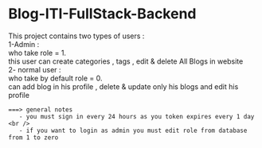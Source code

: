 # Blog-ITI-FullStack-Backend

This project contains two types of users : <br />
    1-Admin : <br />
            who take role = 1. <br />
            this user can create categories , tags , edit & delete All Blogs in website <br />
    2- normal user :  <br />
    who take by default role = 0. <br />
    can add blog in his profile , delete & update only his blogs and edit his profile <br />
    
    ===> general notes
       - you must sign in every 24 hours as you token expires every 1 day <br />
       - if you want to login as admin you must edit role from database  from 1 to zero 
